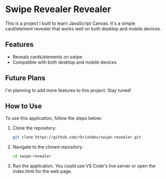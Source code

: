 # Swipe Revealer Revealer

This is a project I built to learn JavaScript Canvas. It's a simple card/element revealer that works well on both desktop and mobile devices.

## Features

- Reveals cards/elements on swipe
- Compatible with both desktop and mobile devices

## Future Plans

I'm planning to add more features to this project. Stay tuned!

## How to Use

To use this application, follow the steps below:

1. Clone the repository:
    ```bash
    git clone https://github.com/rkrishdev/swipe-revealer.git
    ```
2. Navigate to the cloned repository:
    ```bash
    cd swipe-revealer
    ```
3. Run the application. You could use VS Code's live server or open the index.html for the web page.